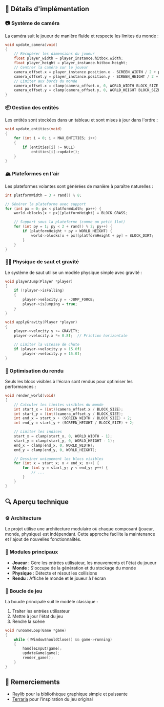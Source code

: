 ## 🧪 Détails d'implémentation

### 📷 Système de caméra
La caméra suit le joueur de manière fluide et respecte les limites du monde :

```c
void update_camera(void)
{
    // Récupérer les dimensions du joueur
    float player_width = player_instance.hitbox.width;
    float player_height = player_instance.hitbox.height;
    // Centrer la caméra sur le joueur
    camera_offset.x = player_instance.position.x - SCREEN_WIDTH / 2 + player_width / 2;
    camera_offset.y = player_instance.position.y - SCREEN_HEIGHT / 2 + player_height / 2;
    // Limiter aux bords du monde
    camera_offset.x = clamp(camera_offset.x, 0, WORLD_WIDTH BLOCK_SIZE - SCREEN_WIDTH);
    camera_offset.y = clamp(camera_offset.y, 0, WORLD_HEIGHT BLOCK_SIZE - SCREEN_HEIGHT);
}
```

### 📦 Gestion des entités
Les entités sont stockées dans un tableau et sont mises à jour dans l'ordre :

```c
void update_entities(void)
{
    for (int i = 0; i < MAX_ENTITIES; i++)
    {
        if (entities[i] != NULL)
            entities[i]->update();
    }
}
```

### 🏔️ Plateformes en l'air
Les plateformes volantes sont générées de manière à paraître naturelles :

```c
int platformWidth = 3 + rand() % 8;

// Générer la plateforme avec support
for (int px = 0; px < platformWidth; px++) {
    world->blocks[x + px][platformHeight] = BLOCK_GRASS;

    // Support sous la plateforme (comme un petit îlot)
    for (int py = 1; py < 2 + rand() % 2; py++) {
        if (platformHeight + py < WORLD_HEIGHT) {
            world->blocks[x + px][platformHeight + py] = BLOCK_DIRT;
        }
    }
}
```

### 🏃‍♂️ Physique de saut et gravité
Le système de saut utilise un modèle physique simple avec gravité :

```c
void playerJump(Player *player)
{
    if (!player->isFalling)
    {
        player->velocity.y = -JUMP_FORCE;
        player->isJumping = true;
    }
}

void applyGravity(Player *player)
{
    player->velocity.y += GRAVITY;
    player->velocity.x *= 0.8f;  // Friction horizontale

    // Limiter la vitesse de chute
    if (player->velocity.y > 15.0f)
        player->velocity.y = 15.0f;
}
```

### 🎯 Optimisation du rendu
Seuls les blocs visibles à l'écran sont rendus pour optimiser les performances :

```c
void render_world(void)
{
    // Calculer les limites visibles du monde
    int start_x = (int)(camera_offset.x / BLOCK_SIZE);
    int start_y = (int)(camera_offset.y / BLOCK_SIZE);
    int end_x = start_x + (SCREEN_WIDTH / BLOCK_SIZE) + 2;
    int end_y = start_y + (SCREEN_HEIGHT / BLOCK_SIZE) + 2;

    // Limiter les indices
    start_x = clamp(start_x, 0, WORLD_WIDTH - 1);
    start_y = clamp(start_y, 0, WORLD_HEIGHT - 1);
    end_x = clamp(end_x, 0, WORLD_WIDTH);
    end_y = clamp(end_y, 0, WORLD_HEIGHT);

    // Dessiner uniquement les blocs visibles
    for (int x = start_x; x < end_x; x++) {
        for (int y = start_y; y < end_y; y++) {
            // ...
        }
    }
}
```

## 🔍 Aperçu technique

### ⚙️ Architecture
Le projet utilise une architecture modulaire où chaque composant (joueur, monde, physique) est indépendant. Cette approche facilite la maintenance et l'ajout de nouvelles fonctionnalités.

### 🧩 Modules principaux
- **Joueur** : Gère les entrées utilisateur, les mouvements et l'état du joueur
- **Monde** : S'occupe de la génération et du stockage du monde
- **Physique** : Détecte et résout les collisions
- **Rendu** : Affiche le monde et le joueur à l'écran

### 🔄 Boucle de jeu
La boucle principale suit le modèle classique :
1. Traiter les entrées utilisateur
2. Mettre à jour l'état du jeu
3. Rendre la scène

```c
void runGameLoop(Game *game)
{
    while (!WindowShouldClose() && game->running)
    {
        handleInput(game);
        updateGame(game);
        render_game();
    }
}
```

## 👏 Remerciements
- [Raylib](https://www.raylib.com/) pour la bibliothèque graphique simple et puissante
- [Terraria](https://terraria.org/) pour l'inspiration du jeu original
